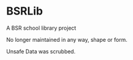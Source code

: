 # BSRLib
A BSR school library project

No longer maintained in any way, shape or form.

Unsafe Data was scrubbed.
